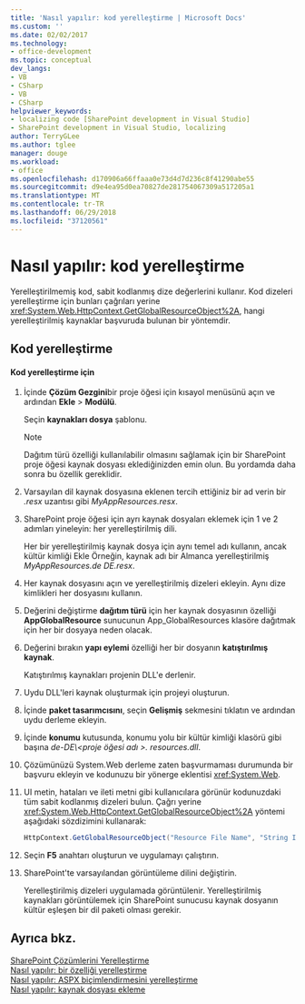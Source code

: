 ```yaml
---
title: 'Nasıl yapılır: kod yerelleştirme | Microsoft Docs'
ms.custom: ''
ms.date: 02/02/2017
ms.technology:
- office-development
ms.topic: conceptual
dev_langs:
- VB
- CSharp
- VB
- CSharp
helpviewer_keywords:
- localizing code [SharePoint development in Visual Studio]
- SharePoint development in Visual Studio, localizing
author: TerryGLee
ms.author: tglee
manager: douge
ms.workload:
- office
ms.openlocfilehash: d170906a66ffaaa0e73d4d7d236c8f41290abe55
ms.sourcegitcommit: d9e4ea95d0ea70827de281754067309a517205a1
ms.translationtype: MT
ms.contentlocale: tr-TR
ms.lasthandoff: 06/29/2018
ms.locfileid: "37120561"
---
```

# <a name="how-to-localize-code"></a>Nasıl yapılır: kod yerelleştirme
  Yerelleştirilmemiş kod, sabit kodlanmış dize değerlerini kullanır. Kod dizeleri yerelleştirme için bunları çağrıları yerine <xref:System.Web.HttpContext.GetGlobalResourceObject%2A>, hangi yerelleştirilmiş kaynaklar başvuruda bulunan bir yöntemdir.  
  
## <a name="localize-code"></a>Kod yerelleştirme  
  
#### <a name="to-localize-code"></a>Kod yerelleştirme için  
  
1.  İçinde **Çözüm Gezgini**bir proje öğesi için kısayol menüsünü açın ve ardından **Ekle** > **Modülü**.  
  
     Seçin **kaynakları dosya** şablonu.  
  
    > [!NOTE]  
    >  Dağıtım türü özelliği kullanılabilir olmasını sağlamak için bir SharePoint proje öğesi kaynak dosyası eklediğinizden emin olun. Bu yordamda daha sonra bu özellik gereklidir.  
  
2.  Varsayılan dil kaynak dosyasına eklenen tercih ettiğiniz bir ad verin bir *.resx* uzantısı gibi *MyAppResources.resx*.  
  
3.  SharePoint proje öğesi için ayrı kaynak dosyaları eklemek için 1 ve 2 adımları yineleyin: her yerelleştirilmiş dili.  
  
     Her bir yerelleştirilmiş kaynak dosya için aynı temel adı kullanın, ancak kültür kimliği Ekle Örneğin, kaynak adı bir Almanca yerelleştirilmiş *MyAppResources.de DE.resx*.  
  
4.  Her kaynak dosyasını açın ve yerelleştirilmiş dizeleri ekleyin. Aynı dize kimlikleri her dosyasını kullanın.  
  
5.  Değerini değiştirme **dağıtım türü** için her kaynak dosyasının özelliği **AppGlobalResource** sunucunun App_GlobalResources klasöre dağıtmak için her bir dosyaya neden olacak.  
  
6.  Değerini bırakın **yapı eylemi** özelliği her bir dosyanın **katıştırılmış kaynak**.  
  
     Katıştırılmış kaynakları projenin DLL'e derlenir.  
  
7.  Uydu DLL'leri kaynak oluşturmak için projeyi oluşturun.  
  
8.  İçinde **paket tasarımcısını**, seçin **Gelişmiş** sekmesini tıklatın ve ardından uydu derleme ekleyin.  
  
9. İçinde **konumu** kutusunda, konumu yolu bir kültür kimliği klasörü gibi başına *de-DE\\\<proje öğesi adı >. resources.dll*.  
  
10. Çözümünüzü System.Web derleme zaten başvurmaması durumunda bir başvuru ekleyin ve kodunuzu bir yönerge eklentisi <xref:System.Web>.  
  
11. UI metin, hataları ve ileti metni gibi kullanıcılara görünür kodunuzdaki tüm sabit kodlanmış dizeleri bulun. Çağrı yerine <xref:System.Web.HttpContext.GetGlobalResourceObject%2A> yöntemi aşağıdaki sözdizimini kullanarak:  
  
    ```csharp  
    HttpContext.GetGlobalResourceObject("Resource File Name", "String ID")  
    ```  
  
12. Seçin **F5** anahtarı oluşturun ve uygulamayı çalıştırın.  
  
13. SharePoint'te varsayılandan görüntüleme dilini değiştirin.  
  
     Yerelleştirilmiş dizeleri uygulamada görüntülenir. Yerelleştirilmiş kaynakları görüntülemek için SharePoint sunucusu kaynak dosyanın kültür eşleşen bir dil paketi olması gerekir.  
  
## <a name="see-also"></a>Ayrıca bkz.
 [SharePoint Çözümlerini Yerelleştirme](../sharepoint/localizing-sharepoint-solutions.md)   
 [Nasıl yapılır: bir özelliği yerelleştirme](../sharepoint/how-to-localize-a-feature.md)   
 [Nasıl yapılır: ASPX biçimlendirmesini yerelleştirme](../sharepoint/how-to-localize-aspx-markup.md)   
 [Nasıl yapılır: kaynak dosyası ekleme](../sharepoint/how-to-add-a-resource-file.md)  

